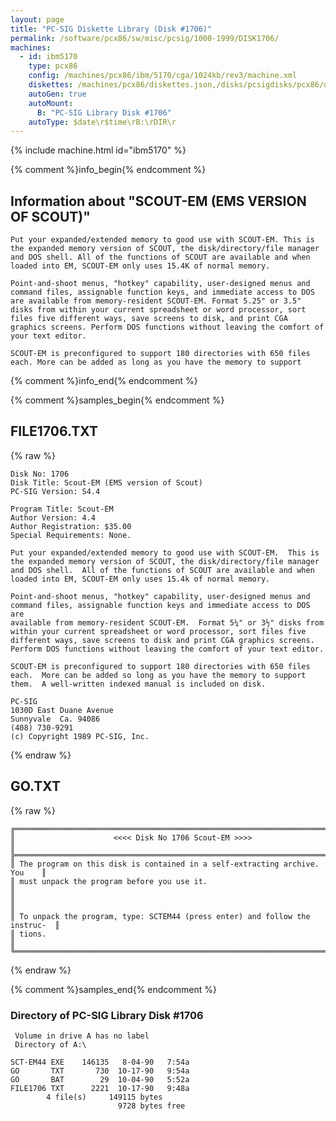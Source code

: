 ```yaml
---
layout: page
title: "PC-SIG Diskette Library (Disk #1706)"
permalink: /software/pcx86/sw/misc/pcsig/1000-1999/DISK1706/
machines:
  - id: ibm5170
    type: pcx86
    config: /machines/pcx86/ibm/5170/cga/1024kb/rev3/machine.xml
    diskettes: /machines/pcx86/diskettes.json,/disks/pcsigdisks/pcx86/diskettes.json
    autoGen: true
    autoMount:
      B: "PC-SIG Library Disk #1706"
    autoType: $date\r$time\rB:\rDIR\r
---
```


{% include machine.html id="ibm5170" %}

{% comment %}info_begin{% endcomment %}

## Information about "SCOUT-EM (EMS VERSION OF SCOUT)"

    Put your expanded/extended memory to good use with SCOUT-EM. This is
    the expanded memory version of SCOUT, the disk/directory/file manager
    and DOS shell. All of the functions of SCOUT are available and when
    loaded into EM, SCOUT-EM only uses 15.4K of normal memory.
    
    Point-and-shoot menus, "hotkey" capability, user-designed menus and
    command files, assignable function keys, and immediate access to DOS
    are available from memory-resident SCOUT-EM. Format 5.25" or 3.5"
    disks from within your current spreadsheet or word processor, sort
    files five different ways, save screens to disk, and print CGA
    graphics screens. Perform DOS functions without leaving the comfort of
    your text editor.
    
    SCOUT-EM is preconfigured to support 180 directories with 650 files
    each. More can be added as long as you have the memory to support
{% comment %}info_end{% endcomment %}

{% comment %}samples_begin{% endcomment %}

## FILE1706.TXT

{% raw %}
```
Disk No: 1706                                                           
Disk Title: Scout-EM (EMS version of Scout)                             
PC-SIG Version: S4.4                                                    
                                                                        
Program Title: Scout-EM                                                 
Author Version: 4.4                                                     
Author Registration: $35.00                                             
Special Requirements: None.                                             
                                                                        
Put your expanded/extended memory to good use with SCOUT-EM.  This is   
the expanded memory version of SCOUT, the disk/directory/file manager   
and DOS shell.  All of the functions of SCOUT are available and when    
loaded into EM, SCOUT-EM only uses 15.4k of normal memory.              
                                                                        
Point-and-shoot menus, "hotkey" capability, user-designed menus and     
command files, assignable function keys and immediate access to DOS are 
available from memory-resident SCOUT-EM.  Format 5¼" or 3½" disks from  
within your current spreadsheet or word processor, sort files five      
different ways, save screens to disk and print CGA graphics screens.    
Perform DOS functions without leaving the comfort of your text editor.  
                                                                        
SCOUT-EM is preconfigured to support 180 directories with 650 files     
each.  More can be added so long as you have the memory to support      
them.  A well-written indexed manual is included on disk.               
                                                                        
PC-SIG                                                                  
1030D East Duane Avenue                                                 
Sunnyvale  Ca. 94086                                                    
(408) 730-9291                                                          
(c) Copyright 1989 PC-SIG, Inc.                                         
```
{% endraw %}

## GO.TXT

{% raw %}
```
╔═════════════════════════════════════════════════════════════════════════════╗
║                      <<<< Disk No 1706 Scout-EM >>>>                        ║
╠═════════════════════════════════════════════════════════════════════════════╣
║ The program on this disk is contained in a self-extracting archive.  You    ║
║ must unpack the program before you use it.                                  ║
║                                                                             ║
║ To unpack the program, type: SCTEM44 (press enter) and follow the instruc-  ║
║ tions.                                                                      ║
╚═════════════════════════════════════════════════════════════════════════════╝
```
{% endraw %}

{% comment %}samples_end{% endcomment %}

### Directory of PC-SIG Library Disk #1706

     Volume in drive A has no label
     Directory of A:\

    SCT-EM44 EXE    146135   8-04-90   7:54a
    GO       TXT       730  10-17-90   9:54a
    GO       BAT        29  10-04-90   5:52a
    FILE1706 TXT      2221  10-17-90   9:48a
            4 file(s)     149115 bytes
                            9728 bytes free
